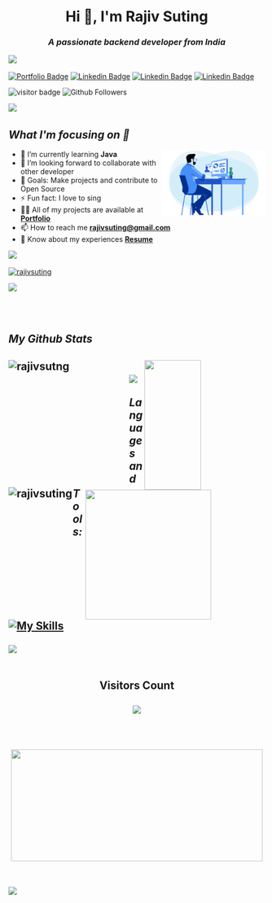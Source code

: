 

<h1 align="center">Hi 👋, I'm Rajiv Suting</h1>
<h3 align="center"><i>A passionate backend developer from India</i></h3>

<img src="https://raw.githubusercontent.com/andreasbm/readme/master/assets/lines/colored.png">


[![Portfolio Badge](https://img.shields.io/badge/Website-3b5998?style=flat-square&logo=google-chrome&logoColor=white)](https://rajivsuting.github.io)
[![Linkedin Badge](https://img.shields.io/badge/-LinkedIn-0e76a8?style=flat-square&logo=Linkedin&logoColor=white)](https://www.linkedin.com/in/rajiv-suting-86630b23b/)
[![Linkedin Badge](https://img.shields.io/badge/-Facebook-00acee?style=flat-square&logo=Facebook&logoColor=white)](https://www.facebook.com/rajiv)
[![Linkedin Badge](https://img.shields.io/badge/-Twitter-00acee?style=flat-square&logo=Twitter&logoColor=white)](https://twitter.com/rajiv_suting)

![visitor badge](https://visitor-badge.laobi.icu/badge?page_id=rajivsuting.visitor-badge.issue.1&title=Github%20Visitors)
![Github Followers](https://img.shields.io/github/followers/rajivsuting?label=Github%20Connection&style=flat)

<img src="https://raw.githubusercontent.com/andreasbm/readme/master/assets/lines/colored.png">


<h2><i>What I'm focusing on 👨‍</i></h2>

<img width="40%" align="right" alt="Coding Boy" src="https://github.com/rajivsuting/rajivsuting/blob/main/apple.gif">


- 🌱 I’m currently learning **Java**
-  👯 I’m looking forward to collaborate with other developer
- 🥅 Goals: Make projects and contribute to Open Source
- ⚡ Fun fact: I love to sing
- 👨‍💻 All of my projects are available at **[Portfolio](https://rajivsuting.github.io)**
- 📫 How to reach me **rajivsuting@gmail.com**
- 📄 Know about my experiences **[Resume](https://drive.google.com/file/d/10JDprpvE3GnVG7MJwmUcFm0q76O0KkTs/view?usp=sharing)**
 
<img src="https://raw.githubusercontent.com/andreasbm/readme/master/assets/lines/colored.png">


<p align="left" width=50%> <a href="https://github.com/ryo-ma/github-profile-trophy"><img src="https://github-profile-trophy.vercel.app/?username=rajivsuting&theme=tokyonight" alt="rajivsuting" /></a> </p>




<img src="https://raw.githubusercontent.com/andreasbm/readme/master/assets/lines/colored.png">


<br><br>
<h2><i>My Github Stats</i><h2>
<div>
  <img align="left" src="https://github-readme-streak-stats.herokuapp.com/?user=rajivsuting&theme=gotham" alt="rajivsutng" height="250px" width="47%" />
  <img align="right" src="https://github-readme-stats.vercel.app/api?username=rajivsuting&show_icons=true&theme=gotham" height="255px" width="47%"/>
<div>
  </br>
  
<div>
  <img align="left" src="https://github-readme-stats.vercel.app/api/top-langs/?username=rajivsuting&theme=gotham&langs_count=8" alt="rajivsuting" height="260px" width="25%" />
  <img align="right" src="https://activity-graph.herokuapp.com/graph?username=rajivsuting&theme=gotham&hide_border=true&area=true" height="255px" width="70%"/>
<div>

<img src="https://raw.githubusercontent.com/andreasbm/readme/master/assets/lines/colored.png">



<i>Languages and Tools:</i>
 
 [![My Skills](https://skillicons.dev/icons?i=js,html,css,java,mysql,spring,hibernate,git,netlify,vscode,npm)](https://skillicons.dev)

 

<img src="https://raw.githubusercontent.com/andreasbm/readme/master/assets/lines/colored.png">

<div align="center">
<br><p align="centre"><b>Visitors Count</b></p>  
<p align="center"><img align="center" src="https://profile-counter.glitch.me/{rajivsuting}/count.svg" /></p> 
<br></div>

<p align="center">
<img align="center" width="99%" height='220px' src="https://github.com/rajivsuting/rajivsuting/blob/main/TestyDisloyalChinchilla-size_restricted.gif" />
</p>
<br>

<img src="https://raw.githubusercontent.com/andreasbm/readme/master/assets/lines/colored.png">

